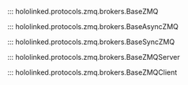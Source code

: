 

::: hololinked.protocols.zmq.brokers.BaseZMQ

::: hololinked.protocols.zmq.brokers.BaseAsyncZMQ

::: hololinked.protocols.zmq.brokers.BaseSyncZMQ

::: hololinked.protocols.zmq.brokers.BaseZMQServer

::: hololinked.protocols.zmq.brokers.BaseZMQClient